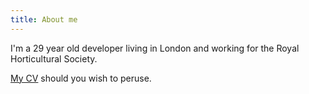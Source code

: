 ```yaml
---
title: About me
---
```


I'm a 29 year old developer living in London and working for the Royal Horticultural Society.  

[My CV](http://pierskarsenbarg.github.com/piers-karsenbarg-cv) should you wish to peruse.